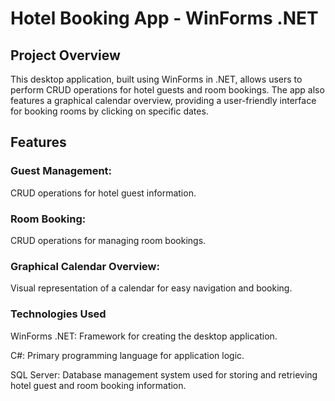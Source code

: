 
# Hotel Booking App - WinForms .NET
## Project Overview
This desktop application, built using WinForms in .NET, allows users to perform CRUD operations for hotel guests and room bookings. The app also features a graphical calendar overview, providing a user-friendly interface for booking rooms by clicking on specific dates.

## Features
### Guest Management:
CRUD operations for hotel guest information.

### Room Booking:
CRUD operations for managing room bookings.

### Graphical Calendar Overview:
Visual representation of a calendar for easy navigation and booking.

### Technologies Used
WinForms .NET: Framework for creating the desktop application.

C#: Primary programming language for application logic.

SQL Server: Database management system used for storing and retrieving hotel guest and room booking information.
